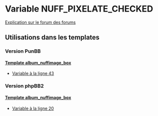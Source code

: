 # Variable NUFF_PIXELATE_CHECKED
[Explication sur le forum des forums](http://forum.forumactif.com/t294113-listing-des-variables#NUFF_PIXELATE_CHECKED)

## Utilisations dans les templates

### Version PunBB

#### [Template album_nuffimage_box](punbb/album_nuffimage_box.md)
* [Variable à la ligne 43](../punbb/album_nuffimage_box.tpl#L43)

### Version phpBB2

#### [Template album_nuffimage_box](subsilver/album_nuffimage_box.md)
* [Variable à la ligne 20](../subsilver/album_nuffimage_box.tpl#L20)